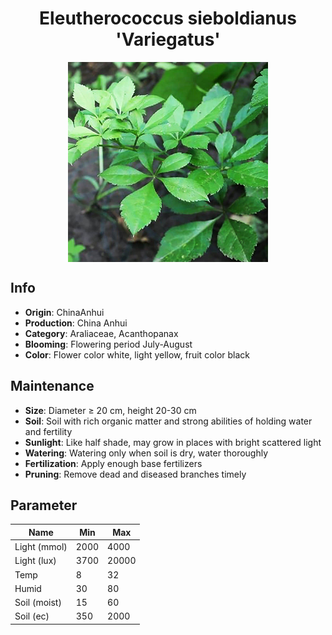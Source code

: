 <h1 align='center'>Eleutherococcus sieboldianus 'Variegatus'</h1>
<p align="center">
    <img 
        align='center'
        width='320'
        src="../images/eleutherococcus sieboldianus variegatus.png" 
        alt='Eleutherococcus sieboldianus 'Variegatus'' />
</p>

## Info

 - **Origin**: ChinaAnhui
 - **Production**: China Anhui
 - **Category**: Araliaceae, Acanthopanax
 - **Blooming**: Flowering period July-August
 - **Color**: Flower color white, light yellow, fruit color black

## Maintenance

 - **Size**: Diameter ≥ 20 cm, height 20-30 cm
 - **Soil**: Soil with rich organic matter and strong abilities of holding water and fertility
 - **Sunlight**: Like half shade, may grow in places with bright scattered light
 - **Watering**: Watering only when soil is dry, water thoroughly
 - **Fertilization**: Apply enough base fertilizers
 - **Pruning**: Remove dead and diseased branches timely

## Parameter

| Name         | Min  | Max   |
|--------------|------|-------|
| Light (mmol) | 2000 | 4000  |
| Light (lux)  | 3700 | 20000 |
| Temp         | 8    | 32    |
| Humid        | 30   | 80    |
| Soil (moist) | 15   | 60    |
| Soil (ec)    | 350  | 2000  |